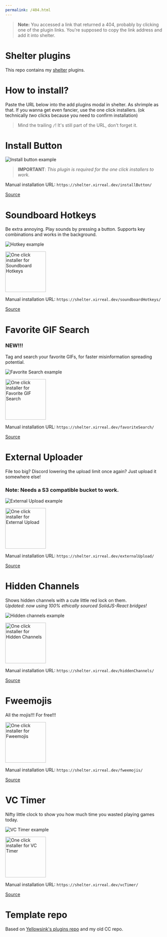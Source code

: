 ```yaml
---
permalink: /404.html
---
```

> **Note:** You accessed a link that returned a 404, probably by clicking one of the plugin links. You're supposed to copy the link address and add it into shelter.

# Shelter plugins

This repo contains my [shelter](https://github.com/uwu/shelter/) plugins.

# How to install?

Paste the URL below into the add plugins modal in shelter. As shrimple as that.
If you wanna get even fancier, use the one click installers. (ok technically _two_ clicks because you need to confirm installation)

> Mind the trailing `/`! It's still part of the URL, don't forget it.

# Install Button

![Install button example](assets/installButton.png)

> **IMPORTANT**: _This plugin is required for the one click installers to work._

Manual installation URL: `https://shelter.xirreal.dev/installButton/`

[Source](https://github.com/xirreal-plugins/shelter-plugins/tree/master/plugins/installButton)

# Soundboard Hotkeys

Be extra annoying. Play sounds by pressing a button. Supports key combinations and works in the background.

![Hotkey example](assets/soundboard.png)

<a href="discord:///https://shelter.xirreal.dev/soundboardHotkeys/"><img src="/assets/send.svg" alt="One click installer for Soundboard Hotkeys" width="128"/></a>

Manual installation URL: `https://shelter.xirreal.dev/soundboardHotkeys/`

[Source](https://github.com/xirreal-plugins/shelter-plugins/tree/master/plugins/soundboardHotkeys)

# Favorite GIF Search

### NEW!!!

Tag and search your favorite GIFs, for faster misinformation spreading potential.

![Favorite Search example](assets/favoriteSearch.png)

<a href="discord:///https://shelter.xirreal.dev/favoriteSearch/"><img src="/assets/send.svg" alt="One click installer for Favorite GIF Search" width="128"/></a>

Manual installation URL: `https://shelter.xirreal.dev/favoriteSearch/`

[Source](https://github.com/xirreal-plugins/shelter-plugins/tree/master/plugins/favoriteSearch)

# External Uploader

File too big? Discord lowering the upload limit once again? Just upload it somewhere else!
### Note: Needs a S3 compatible bucket to work.

![External Upload example](assets/externalUpload.webp)

<a href="discord:///https://shelter.xirreal.dev/externalUpload/"><img src="/assets/send.svg" alt="One click installer for External Upload" width="128"/></a>

Manual installation URL: `https://shelter.xirreal.dev/externalUpload/`

[Source](https://github.com/xirreal-plugins/shelter-plugins/tree/master/plugins/externalUpload)

# Hidden Channels

Shows hidden channels with a cute little red lock on them.\
_Updated: now using 100% ethically sourced SolidJS-React bridges!_

![Hidden channels example](assets/hiddenChannels.png)

<a href="discord:///https://shelter.xirreal.dev/hiddenChannels/"><img src="/assets/send.svg" alt="One click installer for Hidden Channels" width="128"/></a>

Manual installation URL: `https://shelter.xirreal.dev/hiddenChannels/`

[Source](https://github.com/xirreal-plugins/shelter-plugins/tree/master/plugins/hiddenChannels)

# Fweemojis

All the mojis!!! For free!!!

<a href="discord:///https://shelter.xirreal.dev/fweemojis/"><img src="/assets/send.svg" alt="One click installer for Fweemojis" width="128"/></a>

Manual installation URL: `https://shelter.xirreal.dev/fweemojis/`

[Source](https://github.com/xirreal-plugins/shelter-plugins/tree/master/plugins/fweemojis)

# VC Timer

Nifty little clock to show you how much time you wasted playing games today.

![VC Timer example](assets/vcTimer.png)

<a href="discord:///https://shelter.xirreal.dev/vcTimer/"><img src="/assets/send.svg" alt="One click installer for VC Timer" width="128"/></a>

Manual installation URL: `https://shelter.xirreal.dev/vcTimer/`

[Source](https://github.com/xirreal-plugins/shelter-plugins/tree/master/plugins/vcTimer)

# Template repo

Based on [Yellowsink's plugins repo](https://github.com/yellowsink/shelter-plugins/) and my old CC repo.
